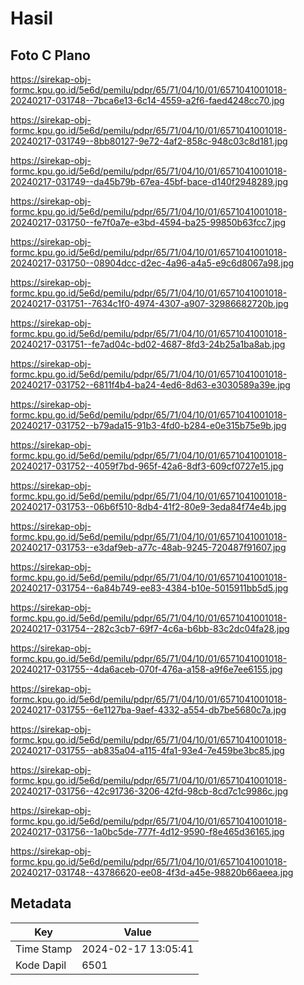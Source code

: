 # Hasil

## Foto C Plano

https://sirekap-obj-formc.kpu.go.id/5e6d/pemilu/pdpr/65/71/04/10/01/6571041001018-20240217-031748--7bca6e13-6c14-4559-a2f6-faed4248cc70.jpg

https://sirekap-obj-formc.kpu.go.id/5e6d/pemilu/pdpr/65/71/04/10/01/6571041001018-20240217-031749--8bb80127-9e72-4af2-858c-948c03c8d181.jpg

https://sirekap-obj-formc.kpu.go.id/5e6d/pemilu/pdpr/65/71/04/10/01/6571041001018-20240217-031749--da45b79b-67ea-45bf-bace-d140f2948289.jpg

https://sirekap-obj-formc.kpu.go.id/5e6d/pemilu/pdpr/65/71/04/10/01/6571041001018-20240217-031750--fe7f0a7e-e3bd-4594-ba25-99850b63fcc7.jpg

https://sirekap-obj-formc.kpu.go.id/5e6d/pemilu/pdpr/65/71/04/10/01/6571041001018-20240217-031750--08904dcc-d2ec-4a96-a4a5-e9c6d8067a98.jpg

https://sirekap-obj-formc.kpu.go.id/5e6d/pemilu/pdpr/65/71/04/10/01/6571041001018-20240217-031751--7634c1f0-4974-4307-a907-32986682720b.jpg

https://sirekap-obj-formc.kpu.go.id/5e6d/pemilu/pdpr/65/71/04/10/01/6571041001018-20240217-031751--fe7ad04c-bd02-4687-8fd3-24b25a1ba8ab.jpg

https://sirekap-obj-formc.kpu.go.id/5e6d/pemilu/pdpr/65/71/04/10/01/6571041001018-20240217-031752--6811f4b4-ba24-4ed6-8d63-e3030589a39e.jpg

https://sirekap-obj-formc.kpu.go.id/5e6d/pemilu/pdpr/65/71/04/10/01/6571041001018-20240217-031752--b79ada15-91b3-4fd0-b284-e0e315b75e9b.jpg

https://sirekap-obj-formc.kpu.go.id/5e6d/pemilu/pdpr/65/71/04/10/01/6571041001018-20240217-031752--4059f7bd-965f-42a6-8df3-609cf0727e15.jpg

https://sirekap-obj-formc.kpu.go.id/5e6d/pemilu/pdpr/65/71/04/10/01/6571041001018-20240217-031753--06b6f510-8db4-41f2-80e9-3eda84f74e4b.jpg

https://sirekap-obj-formc.kpu.go.id/5e6d/pemilu/pdpr/65/71/04/10/01/6571041001018-20240217-031753--e3daf9eb-a77c-48ab-9245-720487f91607.jpg

https://sirekap-obj-formc.kpu.go.id/5e6d/pemilu/pdpr/65/71/04/10/01/6571041001018-20240217-031754--6a84b749-ee83-4384-b10e-5015911bb5d5.jpg

https://sirekap-obj-formc.kpu.go.id/5e6d/pemilu/pdpr/65/71/04/10/01/6571041001018-20240217-031754--282c3cb7-69f7-4c6a-b6bb-83c2dc04fa28.jpg

https://sirekap-obj-formc.kpu.go.id/5e6d/pemilu/pdpr/65/71/04/10/01/6571041001018-20240217-031755--4da6aceb-070f-476a-a158-a9f6e7ee6155.jpg

https://sirekap-obj-formc.kpu.go.id/5e6d/pemilu/pdpr/65/71/04/10/01/6571041001018-20240217-031755--6e1127ba-9aef-4332-a554-db7be5680c7a.jpg

https://sirekap-obj-formc.kpu.go.id/5e6d/pemilu/pdpr/65/71/04/10/01/6571041001018-20240217-031755--ab835a04-a115-4fa1-93e4-7e459be3bc85.jpg

https://sirekap-obj-formc.kpu.go.id/5e6d/pemilu/pdpr/65/71/04/10/01/6571041001018-20240217-031756--42c91736-3206-42fd-98cb-8cd7c1c9986c.jpg

https://sirekap-obj-formc.kpu.go.id/5e6d/pemilu/pdpr/65/71/04/10/01/6571041001018-20240217-031756--1a0bc5de-777f-4d12-9590-f8e465d36165.jpg

https://sirekap-obj-formc.kpu.go.id/5e6d/pemilu/pdpr/65/71/04/10/01/6571041001018-20240217-031748--43786620-ee08-4f3d-a45e-98820b66aeea.jpg


## Metadata

| Key        | Value               |
| ---------- | ------------------- |
| Time Stamp | 2024-02-17 13:05:41 |
| Kode Dapil | 6501                |



